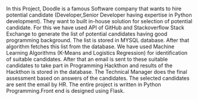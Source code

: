 In this Project, Doodle is a famous Software company that wants to hire potential candidate (Developer,Senior Developer having expertise in Python development). They want to built in-house solution for selection of potential candidate. For this we have used API of GitHub and Stackoverflow Stack Exchange to generate the list of potential candidates having good programming background. The list is stored in MYSQL database. After that algorithm fetches this list from the database. We have used Machine Learning Algorithms (K-Means and Logistics Regression) for identification of suitable candidates. After that an email is sent to these suitable candidates to take part in Programming Hackthon and results of the Hackthon is stored in the database. The Technical Manager does the final assessment based on answers of the candidates. The selected candidates are sent the email by HR. The entire project is written in Python Programming.Front end is designed using Flask.
